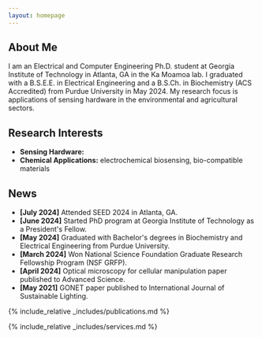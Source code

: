 ```yaml
---
layout: homepage
---
```


## About Me

I am an Electrical and Computer Engineering Ph.D. student at Georgia Institute of Technology in Atlanta, GA in the Ka Moamoa lab. I graduated with a B.S.E.E. in Electrical Engineering and a B.S.Ch. in Biochemistry (ACS Accredited) from Purdue University in May 2024. My research focus is applications of sensing hardware in the environmental and agricultural sectors. 

## Research Interests

- **Sensing Hardware:** 
- **Chemical Applications:** electrochemical biosensing, bio-compatible materials

## News

- **[July 2024]** Attended SEED 2024 in Atlanta, GA.
- **[June 2024]** Started PhD program at Georgia Institute of Technology as a President's Fellow.
- **[May 2024]** Graduated with Bachelor's degrees in Biochemistry and Electrical Engineering from Purdue University.
- **[March 2024]** Won National Science Foundation Graduate Research Fellowship Program (NSF GRFP).
- **[April 2024]** Optical microscopy for cellular manipulation paper published to Advanced Science.
- **[May 2021]** GONET paper published to International Journal of Sustainable Lighting.



{% include_relative _includes/publications.md %}

{% include_relative _includes/services.md %}
